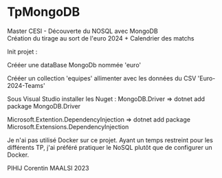 # TpMongoDB
Master CESI - Découverte du NOSQL avec MongoDB   
Création du tirage au sort de l'euro 2024 + Calendrier des matchs

Init projet :

Crééer une dataBase MongoDb nommée 'euro'

Crééer un collection 'equipes' allimenter avec les données du CSV 'Euro-2024-Teams'

Sous Visual Studio installer les Nuget :
MongoDB.Driver => dotnet add package MongoDB.Driver

Microsoft.Extention.DependencyInjection => dotnet add package Microsoft.Extensions.DependencyInjection

Je n'ai pas utilisé Docker sur ce projet. Ayant un temps restreint pour les différents TP, j'ai préféré pratiquer le NoSQL plutôt que de configurer un Docker.

PIHIJ Corentin MAALSI 2023
